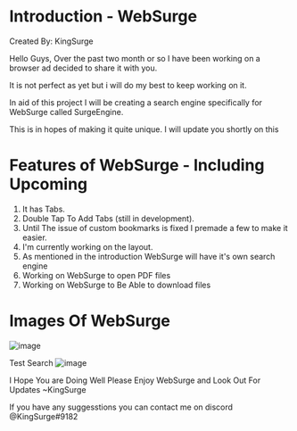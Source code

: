 # Introduction - WebSurge
Created By: KingSurge

Hello Guys, Over the past two month or so I have been working on a browser ad decided to share it with you.

It is not perfect as yet but i will do my best to keep working on it.

In aid of this project I will be creating a search engine specifically for WebSurge called SurgeEngine.

This is in hopes of making it quite unique. I will update you shortly on this

# Features of WebSurge - Including Upcoming

1. It has Tabs.
2. Double Tap To Add Tabs (still in development).
3. Until The issue of custom bookmarks is fixed I premade a few to make it easier.
4. I'm currently working on the layout.
5. As mentioned in the introduction WebSurge will have it's own search engine
6. Working on WebSurge to open PDF files
7. Working on WebSurge to Be Able to download files

# Images Of WebSurge

![image](https://user-images.githubusercontent.com/100876124/168951245-90916b7f-d50f-4b8d-8201-8f4255d62da6.png)

Test Search
![image](https://user-images.githubusercontent.com/100876124/168951301-eb0af939-5570-482b-9bde-cc88c4f83ba2.png)


I Hope You are Doing Well
Please Enjoy WebSurge and Look Out For Updates
~KingSurge

If you have any suggesstions you can contact me on discord @KingSurge#9182 
